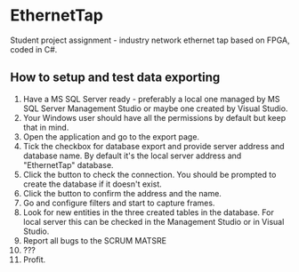 # EthernetTap
Student project assignment - industry network ethernet tap based on FPGA, coded in C#.

<h2>How to setup and test data exporting</h2>
<ol>
  <li>Have a MS SQL Server ready - preferably a local one managed by MS SQL Server Management Studio or maybe one created by Visual Studio.</li>
  <li>Your Windows user should have all the permissions by default but keep that in mind.</li>
  <li>Open the application and go to the export page.</li>
  <li>Tick the checkbox for database export and provide server address and database name. By default it's the local server address and "EthernetTap" database.</li>
  <li>Click the button to check the connection. You should be prompted to create the database if it doesn't exist.</li>
  <li>Click the button to confirm the address and the name.</li>
  <li>Go and configure filters and start to capture frames.</li>
  <li>Look for new entities in the three created tables in the database. For local server this can be checked in the Management Studio or in Visual Studio.</li>
  <li>Report all bugs to the SCRUM MATSRE</li>
  <li>???</li>
  <li>Profit.</li>
</ol>